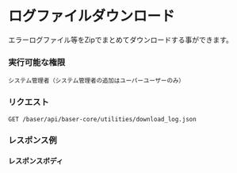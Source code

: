 # ログファイルダウンロード

エラーログファイル等をZipでまとめてダウンロードする事ができます。



### 実行可能な権限
```
システム管理者（システム管理者の追加はユーパーユーザーのみ）
```

### リクエスト
```
GET /baser/api/baser-core/utilities/download_log.json
```

### レスポンス例
#### レスポンスボディ
```json

```

